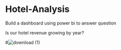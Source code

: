 # Hotel-Analysis
Build a dashboard using power bi to answer question

Is our hotel revenue growing by year?

#![download (1)](https://user-images.githubusercontent.com/68570897/196746329-3edbc136-2303-4167-85e5-8c47d51319bf.jpg)

